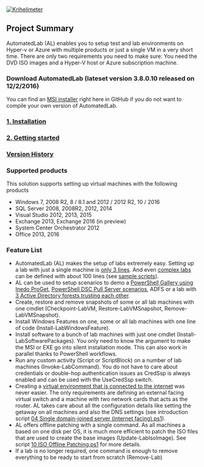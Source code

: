 [![Krihelimeter](http://krihelinator.xyz/badge/AutomatedLab/AutomatedLab)](http://krihelinator.xyz/repositories/AutomatedLab/AutomatedLab)
## Project Summary
AutomatedLab (AL) enables you to setup test and lab environments on Hyper-v or Azure with multiple products or just a single VM in a very short time. There are only two requirements you need to make sure: You need the DVD ISO images and a Hyper-V host or Azure subscription machine.

### Download AutomatedLab (lateset version 3.8.0.10 released on 12/2/2016)
You can find an [MSI installer](https://github.com/AutomatedLab/AutomatedLab/releases) right here in GitHub if you do not want to compile your own version of AutomatedLab.

### [1. Installation](https://github.com/AutomatedLab/AutomatedLab/wiki/1.-Installation)
### [2. Getting started](https://github.com/AutomatedLab/AutomatedLab/wiki/2.-Getting-Started)
### [Version History](https://github.com/AutomatedLab/AutomatedLab/wiki/Version-History)

### Supported products
This solution supports setting up virtual machines with the following products
* Windows 7, 2008 R2, 8 / 8.1 and 2012 / 2012 R2, 10 / 2016
* SQL Server 2008, 2008R2, 2012, 2014
* Visual Studio 2012, 2013, 2015
* Exchange 2013, Exchange 2016 (in preview)
* System Center Orchestrator 2012
* Office 2013, 2016

### Feature List
* AutomatedLab (AL) makes the setup of labs extremely easy. Setting up a lab with just a single machine is [only 3 lines](https://github.com/AutomatedLab/AutomatedLab/blob/master/SampleScripts/Introduction/01%20Single%20Win10%20Client.ps1). And even [complex labs](https://github.com/AutomatedLab/AutomatedLab/blob/master/SampleScripts/HyperV/BigLab%202012R2%20EX%20SQL%20ORCH%20VS%20OFF.ps1) can be defined with about 100 lines (see [sample scripts](https://github.com/AutomatedLab/AutomatedLab/tree/master/SampleScripts)).
* AL can be used to setup scenarios to demo a [PowerShell Gallery using Inedo ProGet](https://github.com/AutomatedLab/AutomatedLab/blob/master/SampleScripts/Scenarios/ProGet%20Lab%20-%20HyperV.ps1), [PowerShell DSC Pull Server scenarios](https://github.com/AutomatedLab/AutomatedLab/blob/master/SampleScripts/Scenarios/DSC%20Pull%20Scenario%201.ps1), ADFS or a lab with [3 Active Directory forests trusting each other](https://github.com/AutomatedLab/AutomatedLab/blob/master/SampleScripts/Scenarios/Multi-AD%20Forest%20with%20Trusts.ps1).
* Create, restore and remove snapshots of some or all lab machines with one cmdlet (Checkpoint-LabVM, Restore-LabVMSnapshot, Remove-LabVMSnapshot).
* Install Windows Features on one, some or all lab machines with one line of code (Install-LabWindowsFeature).
* Install software to a bunch of lab machines with just one cmdlet (Install-LabSoftwarePackages). You only need to know the argument to make the MSI or EXE go into silent installation mode. This can also work in parallel thanks to PowerShell workflows.
* Run any custom activity (Script or ScriptBlock) on a number of lab machines (Invoke-LabCommand). You do not have to care about credentials or double-hop authentication issues as CredSsp is always enabled and can be used with the UseCredSsp switch.
* Creating a [virtual environment that is connected to the internet](https://github.com/AutomatedLab/AutomatedLab/blob/master/SampleScripts/Introduction/04%20Single%20domain-joined%20server%20(internet%20facing).ps1) was never easier. The only requirements are defining an external facing virtual switch and a machine with two network cards that acts as the router. AL takes care about all the configuration details like setting the getaway on all machines and also the DNS settings (see introduction script [04 Single domain-joined server (internet facing).ps1](https://github.com/AutomatedLab/AutomatedLab/blob/master/SampleScripts/Introduction/04%20Single%20domain-joined%20server%20(internet%20facing).ps1)).
* AL offers offline patching with a single command. As all machines a based on one disk per OS, it is much more efficient to patch the ISO files that are used to create the base images (Update-LabIsoImage). See script [10 ISO Offline Patching.ps1](https://github.com/AutomatedLab/AutomatedLab/blob/master/SampleScripts/Introduction/10%20ISO%20Offline%20Patching.ps1) for more details.
* If a lab is no longer required, one command is enough to remove everything to be ready to start from scratch (Remove-Lab)
